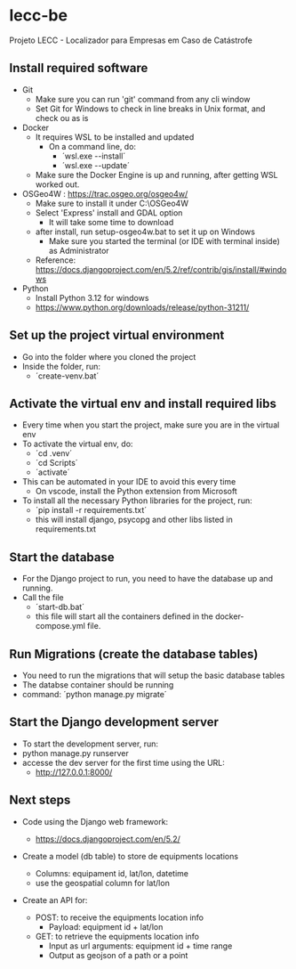 # lecc-be
Projeto LECC - Localizador para Empresas em Caso de Catástrofe

## Install required software

- Git
    - Make sure you can run 'git' command from any cli window
    - Set Git for Windows to check in line breaks in Unix format, and check ou as is
- Docker
    - It requires WSL to be installed and updated
       - On a command line, do:
           - ´wsl.exe --install´
           - ´wsl.exe --update´
    - Make sure the Docker Engine is up and running, after getting WSL worked out.
- OSGeo4W : https://trac.osgeo.org/osgeo4w/
    - Make sure to install it under C:\OSGeo4W
    - Select 'Express' install and GDAL option
        - It will take some time to download
    - after install, run setup-osgeo4w.bat to set it up on Windows
        - Make sure you started the terminal (or IDE with terminal inside) as Administrator
    - Reference: https://docs.djangoproject.com/en/5.2/ref/contrib/gis/install/#windows
- Python
    - Install Python 3.12 for windows
    - https://www.python.org/downloads/release/python-31211/

## Set up the project virtual environment

- Go into the folder where you cloned the project
- Inside the folder, run:
    - ´create-venv.bat´

## Activate the virtual env and install required libs

- Every time when you start the project, make sure you are in the virtual env
- To activate the virtual env, do:
    - ´cd .venv´
    - ´cd Scripts´
    - ´activate´
- This can be automated in your IDE to avoid this every time
    - On vscode, install the Python extension from Microsoft
- To install all the necessary Python libraries for the project, run:
    - ´pip install -r requirements.txt´
    - this will install django, psycopg and other libs listed in requirements.txt

## Start the database

- For the Django project to run, you need to have the database up and running. 
- Call the file 
    - ´start-db.bat´
    - this file will start all the containers defined in the docker-compose.yml file.

## Run Migrations (create the database tables)

- You need to run the migrations that will setup the basic database tables
- The databse container should be running
- command: ´python manage.py migrate´

## Start the Django development server

- To start the development server, run:
- python manage.py runserver
- accesse the dev server for the first time using the URL:
    - http://127.0.0.1:8000/

## Next steps

- Code using the Django web framework:
    - https://docs.djangoproject.com/en/5.2/

- Create a model (db table) to store de equipments locations
    - Columns: equipament id, lat/lon, datetime
    - use the geospatial column for lat/lon

- Create an API for:
    - POST: to receive the equipments location info
       - Payload: equipment id + lat/lon
    - GET: to retrieve the equipments location info
       - Input as url arguments: equipment id + time range
       - Output as geojson of a path or a point 
